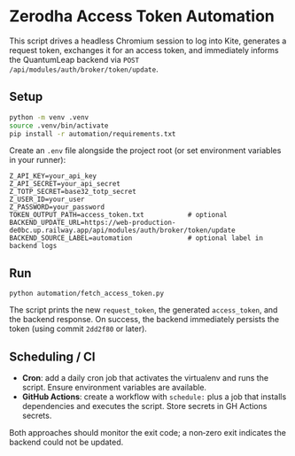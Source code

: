 # Zerodha Access Token Automation

This script drives a headless Chromium session to log into Kite, generates a
request token, exchanges it for an access token, and immediately informs the
QuantumLeap backend via `POST /api/modules/auth/broker/token/update`.

## Setup

```bash
python -m venv .venv
source .venv/bin/activate
pip install -r automation/requirements.txt
```

Create an `.env` file alongside the project root (or set environment variables
in your runner):

```
Z_API_KEY=your_api_key
Z_API_SECRET=your_api_secret
Z_TOTP_SECRET=base32_totp_secret
Z_USER_ID=your_user
Z_PASSWORD=your_password
TOKEN_OUTPUT_PATH=access_token.txt           # optional
BACKEND_UPDATE_URL=https://web-production-de0bc.up.railway.app/api/modules/auth/broker/token/update
BACKEND_SOURCE_LABEL=automation              # optional label in backend logs
```

## Run

```
python automation/fetch_access_token.py
```

The script prints the new `request_token`, the generated `access_token`, and
the backend response.  On success, the backend immediately persists the token
(using commit `2dd2f80` or later).

## Scheduling / CI

- **Cron**: add a daily cron job that activates the virtualenv and runs the
  script.  Ensure environment variables are available.
- **GitHub Actions**: create a workflow with `schedule:` plus a job that
  installs dependencies and executes the script.  Store secrets in GH Actions
  secrets.

Both approaches should monitor the exit code; a non‑zero exit indicates the
backend could not be updated.
